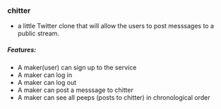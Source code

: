 ###	chitter ###
- a little Twitter clone that will allow the users to post messsages to a public stream.

##### Features: #####
- A maker(user) can sign up to the service
- A maker can log in
- A maker can log out
- A maker can post a messsage to chitter
- A maker can see all peeps (posts to chitter) in chronological order



